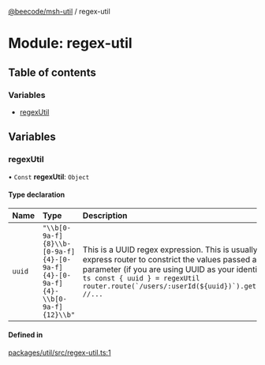 [@beecode/msh-util](../README.md) / regex-util

# Module: regex-util

## Table of contents

### Variables

- [regexUtil](regex_util.md#regexutil)

## Variables

### regexUtil

• `Const` **regexUtil**: `Object`

#### Type declaration

| Name | Type | Description |
| :------ | :------ | :------ |
| `uuid` | ``"\\b[0-9a-f]{8}\\b-[0-9a-f]{4}-[0-9a-f]{4}-[0-9a-f]{4}-\\b[0-9a-f]{12}\\b"`` | This is a UUID regex expression. This is usually used in express router to constrict the values passed as a path parameter (if you are using UUID as your identifier). **`Example`** ```ts const { uuid } = regexUtil router.route(`/users/:userId(${uuid})`).get(getUsersById) //... ``` |

#### Defined in

[packages/util/src/regex-util.ts:1](https://github.com/beecode-rs/msh-util/blob/0a0f0d6/src/regex-util.ts#L1)
